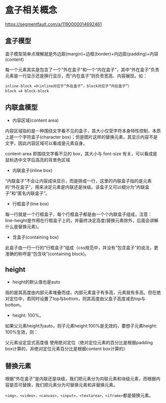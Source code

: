 # 盒子相关概念

<https://segmentfault.com/a/1190000014692461>

## 盒子模型

盒子模型简单点理解就是外边距(margin)+边框(border)+内边距(padding)+内容(content)

每一个元素其实是包含了一个“外在盒子”和一个“内在盒子”，其中“外在盒子”负责元素是一行显示还是换行显示，而“内在盒子”则负责宽高、内容展现。如：

```
inline-block =》（inline对应于“外在盒子”，block对应于“内在盒子”）
block =》 block-block
```

## 内联盒模型

- 内容区域(content area)

内容区域指的是一种围绕文字看不见的盒子，其大小仅受字符本身特性控制，本质上是一个字符盒子(character box)；但是图片这样的替换元素，其显示内容不是文字，因此内容区域可以看成是元素自身。

content-area 即围绕文字看不见的 box，其大小与 font-size 有关，可以看成是鼠标选中文字后高亮的背景色区域


- 内联盒子(inline box)

“内联盒子”不会让内容成块显示，而是排成一行，这里的内联盒子指的是元素的“外在盒子”，用来决定元素是内联还是块级。该盒子又可以细分为“内联盒子”和“匿名内联盒子”。

- 行框盒子(line box)

每一行就是一个行框盒子，每个行框盒子都是由一个个内联盒子组成，注意：line-height是作用在行框盒子上的，并最终决定高度(替换元素除外，后面会讲解什么是替换元素)。

- 含盒子(containing box)

此盒子由一行一行的“行框盒子”组成（css规范中，并没有“包含盒子”的说法，更准确的称呼是“包含块”(containing block)。

## height

- height的默认值也是auto

指的是其高度由内部元素堆叠而成，内部元素盒子有多高，元素就有多高。但在绝对定位中，若同时设置了top与bottom，则其高度由父盒子高度减去top与bottom。

- height: 100%。

如果父元素height为auto，则子元素height:100%是无效的，要想子元素height: 100%生效，则：

父元素设定显式高度值
使用绝对定位（绝对定位元素的百分比是根据padding box计算的，非绝对定位元素百分比是根据content box计算的）

## 替换元素

根据“外在盒子”是内联还是块级，我们把元素分为内联元素和块级元素，而根据内容是否可替换，我们把元素分为可替换元素和非替换元素。

`<img>，<video>，<canvas>，<input>，<textarea>，<iframe>`都是替换元素。
